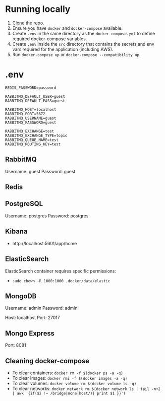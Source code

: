 # Running locally

1. Clone the repo.
2. Ensure you have `docker` and `docker-compose` available.
3. Create `.env` in the same directory as the `docker-compose.yml` to define required docker-compose variables.
4. Create `.env` inside the `src` directory that contains the secrets and env vars required for the application (including AWS).
5. Run `docker-compose up` or `docker-compose --compatibility up`.

# .env

```
REDIS_PASSWORD=password

RABBITMQ_DEFAULT_USER=guest
RABBITMQ_DEFAULT_PASS=guest

RABBITMQ_HOST=localhost
RABBITMQ_PORT=5672
RABBITMQ_USERNAME=guest
RABBITMQ_PASSWORD=guest

RABBITMQ_EXCHANGE=test
RABBITMQ_EXCHANGE_TYPE=topic
RABBITMQ_QUEUE_NAME=test
RABBITMQ_ROUTING_KEY=test
```

## RabbitMQ

Username: guest
Password: guest

## Redis

## PostgreSQL

Username: postgres
Password: postgres

## Kibana

- http://localhost:5601/app/home

## ElasticSearch

ElasticSearch container requires specific permissions:

- `sudo chown -R 1000:1000 .docker/data/elastic`

## MongoDB

Username: admin
Password: admin

Host: localhost
Port: 27017

## Mongo Express

Port: 8081

## Cleaning docker-compose

- To clear containers: `docker rm -f $(docker ps -a -q)`
- To clear images: `docker rmi -f $(docker images -a -q)`
- To clear volumes: `docker volume rm $(docker volume ls -q)`
- To clear networks: `docker network rm $(docker network ls | tail -n+2 | awk '{if($2 !~ /bridge|none|host/){ print $1 }}')`
